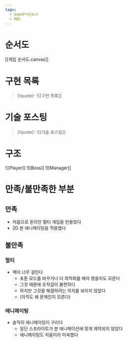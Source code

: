 ```yaml
---
tags:
  - GameProject
  - MOC
---
```

# 순서도
[[게임 순서도.canvas]]
# 구현 목록
> [!quote]-
>  ![[구현 목록]]

# 기술 포스팅
> [!quote]-
>  ![[기술 포스팅]]

# 구조
![[Player]]
![[Boss]]
![[Manager]]
# 만족/불만족한 부분
## 만족
- 처음으로 온라인 멀티 게임을 만들었다
- 2D 본 애니메이팅을 적용했다
## 불만족
### 멀티
- 랙이 너무 걸린다
	- 포톤 모드를 바꾸거나 더 최적화를 해야 했을지도 모른다
	- 그것 때문에 조작감이 불편하다
	- 하지만 그것을 해결하려는 의지를 보이지 않았다
	- (아직도 왜 문제인지 모른다)
### 애니메이팅
- 솔직히 애니메이팅이 구리다
	- 일단 스프라이트가 본 애니메이션에 맞게 제작되지 않았다
	- 애니메이팅도 처음이라 미숙했다
